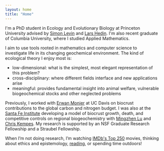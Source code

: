 ```yaml
---
layout: home
title: "Home"
---
```

I'm a PhD student in Ecology and Evolutionary Biology at Princeton University advised by [Simon Levin](https://eeb.princeton.edu/people/simon-levin) and [Lars Hedin](https://eeb.princeton.edu/people/lars-hedin). I'm also recent graduate of Columbia University, where I studied Applied Mathematics. 

I aim to use tools rooted in mathematics and computer science to investigate life in its changing geochemical environment. The kind of ecological theory I enjoy most is:
<ul>
  <li>low-dimensional: what is the simplest, most elegant representation of this problem?</li>
  <li>cross-disciplinary: where different fields interface and new applications arise</li>
  <li>meaningful: provides fundamental insight into animal welfare, vulnerable biogeochemical stocks and other neglected problems</li>
</ul>  

Previously, I worked with [Erwan Monier](https://lawr.ucdavis.edu/people/faculty/monier-erwan) at UC Davis on biocrust contributions to the global carbon and nitrogen budget. I was also at the [Santa Fe Institute](https://www.santafe.edu/) developing a model of biocrust growth, death, and competitive controls on regional biogeochemistry with [Mingzhen Lu](https://www.mingzhenlu-lab.com/) and [Chris Kempes](https://www.santafe.edu/people/profile/chris-kempes). My research is supported by an NSF Graduate Research Fellowship and a Straubel Fellowship.

When I’m not doing research, I’m watching [IMDb's Top 250](https://www.imdb.com/user/ur130076546/?ref_=nv_usr_prof_2) movies, thinking about ethics and epistemology, [reading](https://www.goodreads.com/user/show/145758547-shloka), or spending time outdoors!

